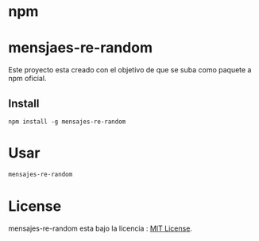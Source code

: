 # npm


# mensjaes-re-random

Este proyecto esta creado con el objetivo de que se suba como paquete a npm oficial.

## Install

```npm
npm install -g mensajes-re-random
```

# Usar

```bash
mensajes-re-random
```


# License
mensajes-re-random esta bajo la licencia : [MIT License](https://opensource.org/licenses/MIT).
